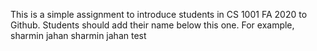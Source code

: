 This is a simple assignment to introduce students in CS 1001 FA 2020 to Github. Students should add their name below this one. For example,
sharmin jahan
sharmin jahan test 
